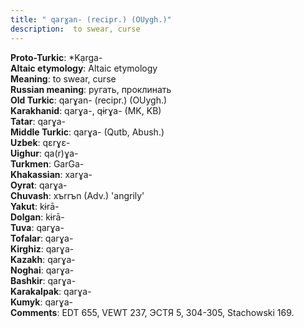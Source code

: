 ```yaml
---
title: " qarɣan- (recipr.) (OUygh.)"
description:  to swear, curse
---
```


<strong>Proto-Turkic</strong>:  *Kạrga-<br>
<strong>Altaic etymology</strong>:  Altaic etymology<br>
<strong>Meaning</strong>:  to swear, curse<br>
<strong>Russian meaning</strong>:  ругать, проклинать<br>
<strong>Old Turkic</strong>:  qarɣan- (recipr.) (OUygh.)<br>
<strong>Karakhanid</strong>:  qarɣa-, qɨrɣa- (MK, KB)<br>
<strong>Tatar</strong>:  qarɣa-<br>
<strong>Middle Turkic</strong>:  qarɣa- (Qutb, Abush.)<br>
<strong>Uzbek</strong>:  qɛrɣɛ-<br>
<strong>Uighur</strong>:  qa(r)ɣa-<br>
<strong>Turkmen</strong>:  GarGa-<br>
<strong>Khakassian</strong>:  xarɣa-<br>
<strong>Oyrat</strong>:  qarɣa-<br>
<strong>Chuvash</strong>:  xъrrъn (Adv.) 'angrily'<br>
<strong>Yakut</strong>:  kɨrā-<br>
<strong>Dolgan</strong>:  kɨrā-<br>
<strong>Tuva</strong>:  qarɣa-<br>
<strong>Tofalar</strong>:  qarɣa-<br>
<strong>Kirghiz</strong>:  qarɣa-<br>
<strong>Kazakh</strong>:  qarɣa-<br>
<strong>Noghai</strong>:  qarɣa-<br>
<strong>Bashkir</strong>:  qarɣa-<br>
<strong>Karakalpak</strong>:  qarɣa-<br>
<strong>Kumyk</strong>:  qarɣa-<br>
<strong>Comments</strong>:  EDT 655, VEWT 237, ЭСТЯ 5, 304-305, Stachowski 169.<br>


